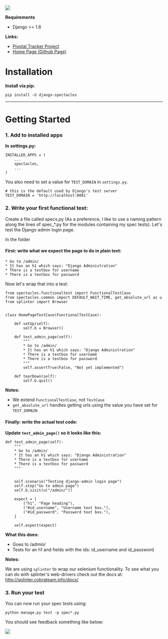 <img src="https://badge.fury.io/py/django-spectacles.png" />

**Requirements**

* Django >= 1.6

**Links:**

 * [Pivotal Tracker Project](https://www.pivotaltracker.com/s/projects/1027510)
 * [Home Page (Github Page)](http://toast38coza.github.io/django-spectacles/)


# Installation

**Install via pip:**

    pip install -U django-spectacles

---

# Getting Started 

### 1. Add to installed apps

**In settings.py:**

    INSTALLED_APPS = (
        ...
        spectacles,
        ...
    )
    
You also need to set a value for `TEST_DOMAIN` in `settings.py`. 

	# this is the default used by Django's test server
	TEST_DOMAIN = 'http://localhost:8081'



   
### 2. Write your first functional test: 

Create a file called specs.py 
(As a preference, I like to use a naming pattern along the lines of spec_*.py for the modules containing my spec tests). Let's test the Django admin login page. 

In the folder 

#### First: write what we expect the page to do in plain text:

    * Go to /admin/
	* It has an h1 which says: "Django Administration"
	* There is a textbox for username
	* There is a textbox for password     

Now let's wrap that into a test: 


	from spectacles.functionaltest import FunctionalTestCase
	from spectacles.common import DEFAULT_WAIT_TIME, get_absolute_url as u
	from splinter import Browser 


	class HomePageTestCase(FunctionalTestCase):

   		def setUp(self):
       	    self.b = Browser()

	    def test_admin_page(self):
	        """
			* Go to /admin/
        	* It has an h1 which says: "Django Administration"
        	* There is a textbox for username
        	* There is a textbox for password        
	        """
	        self.assertTrue(False, "Not yet implemented")
	        
		def tearDown(self):
       	    self.b.quit()

**Notes:**

* We extend `FunctionalTestCase`, not `TestCase`
* `get_absolute_url` handles getting urls using the value you have set for `TEST_DOMAIN`

#### Finally: write the actual test code:

**Update `test_admin_page()` so it looks like this:**


    def test_admin_page(self):
	    """
		* Go to /admin/
        * It has an h1 which says: "Django Administration"
        * There is a textbox for username
        * There is a textbox for password        
	    """
	 

        self.scenario("Testing django-admin login page")
        self.step("Go to admin page")
        self.b.visit(u("/admin/"))

        expect = [
            ("h1", "Page heading"),            
            ("#id_username", "Username text box."),            
            ("#id_password", "Password text box."),            
        ]

        self.expect(expect)

**What this does:**

* Goes to /admin/
* Tests for an h1 and fields with the ids: id_username and id_password

**Notes:**

We are using `splinter` to wrap our selenium functionality. To see what you can do with splinter's web-drivers check out the docs at: 
http://splinter.cobrateam.info/docs/


### 3. Run your test

You can now run your spec tests using:

    python manage.py test -p spec*.py
    
You should see feedback something like below: 

<img src="http://dropbox.christo.s3.amazonaws.com/spectacles-result.png" />
